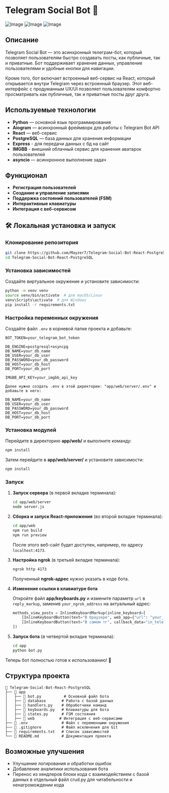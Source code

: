 # Telegram Social Bot 🚀

![Image](https://github.com/user-attachments/assets/20e4bc5e-6b52-4e21-bcf8-e223862bf473)
![Image](https://github.com/user-attachments/assets/b9b7f351-8b14-43a2-9b9a-990882b29a66)
![Image](https://github.com/user-attachments/assets/5def370e-6b82-4229-a069-e171e5a71cc7)

## Описание

Telegram Social Bot — это асинхронный телеграм-бот, который позволяет пользователям быстро создавать посты, как публичные, так и приватные. Бот поддерживает хранение данных, управление пользователями и удобные кнопки для навигации.

Кроме того, бот включает встроенный веб-сервис на React, который открывается внутри Telegram через встроенный браузер. Этот веб-интерфейс с продуманным UX/UI позволяет пользователям комфортно просматривать как публичные, так и приватные посты друг друга.

## Используемые технологии

- **Python** — основной язык программирования
- **Aiogram** — асинхронный фреймворк для работы с Telegram Bot API
- **React** — веб-сервис
- **PostgreSQL** — база данных для хранения информации
- **Express** - для передачи данных с бд на сайт
- **IMGBB** - внешний облачный сервис для хранения аватарок пользователей
- **asyncio** — асинхронное выполнение задач

## Функционал

- **Регистрация пользователей** 
- **Создание и управление записями** 
- **Поддержка состояний пользователей (FSM)** 
- **Интерактивные клавиатуры**
- **Интеграция с веб-сервисом**

## 🛠 Локальная установка и запуск

### Клонирование репозитория

```bash
git clone https://github.com/Mayzer7/Telegram-Social-Bot-React-PostgreSQL.git
cd Telegram-Social-Bot-React-PostgreSQL
```

### Установка зависимостей

Создайте виртуальное окружение и установите зависимости:

```bash
python -m venv venv
source venv/bin/activate  # для macOS/Linux
venv\Scripts\activate  # для Windows
pip install -r requirements.txt
```

### Настройка переменных окружения

Создайте файл `.env` в корневой папке проекта и добавьте:

```
BOT_TOKEN=your_telegram_bot_token

DB_ENGINE=postgresql+asyncpg
DB_NAME=your_db_name
DB_USER=your_db_user
DB_PASSWORD=your_db_password
DB_HOST=your_db_host
DB_PORT=your_db_port

IMGBB_API_KEY=your_imgbb_api_key
```

```
Далее нужно создать .env в этой директории: "app/web/server/.env" и добавьте в него:

DB_NAME=your_db_name
DB_USER=your_db_user
DB_PASSWORD=your_db_password
DB_HOST=your_db_host
DB_PORT=your_db_port
```

### Установка модулей

Перейдите в директорию **app/web/** и выполните команду:

```bash
npm install
```

Затем перейдите в **app/web/server/** и установите зависимости:

```bash
npm install
```

### Запуск

1. **Запуск сервера** (в первой вкладке терминала):

   ```bash
   cd app/web/server
   node server.js
   ```

2. **Сборка и запуск React-приложения** (во второй вкладке терминала):

   ```bash
   cd app/web
   npm run build
   npm run preview
   ```
   
   После этого веб-сайт будет доступен, например, по адресу `localhost:4173`.

3. **Настройка ngrok** (в третьей вкладке терминала):

   ```bash
   ngrok http 4173
   ```
   
   Полученный **ngrok-адрес** нужно указать в коде бота.

4. **Изменение ссылки в клавиатуре бота**

   Откройте файл **app/keyboards.py** и измените параметр `url` в `reply_markup`, заменив `your_ngrok_address` на актуальный адрес:

   ```python
   methods_view_posts = InlineKeyboardMarkup(inline_keyboard=[
       [InlineKeyboardButton(text="В браузере", web_app={"url": "your_ngrok_address"})],
       [InlineKeyboardButton(text="В самом тг", callback_data="in_telegram")]
   ])
   ```

5. **Запуск бота** (в четвертой вкладке терминала):

   ```bash
   cd app
   python bot.py
   ```

Теперь бот полностью готов к использованию! 🚀

## Структура проекта
```
📂 Telegram-Social-Bot-React-PostgreSQL
├── 📂 app
│   ├── 📄 bot.py          # Основной файл бота
│   ├── 📂 database       # Работа с базой данных
│   ├── 📄 handlers.py    # Обработчики команд
│   ├── 📄 keyboards.py   # Клавиатуры для бота
│   ├── 📄 states.py      # FSM состояния
│   ├── 📂 web           # Интеграция с веб-сервисами
├── 📄 .env               # Файл с переменными окружения
├── 📄 .gitignore         # Файл исключения для Git
├── 📄 requirements.txt   # Список зависимостей
└── 📄 README.md          # Документация проекта
```

## Возможные улучшения

- Улучшение логирования и обработки ошибок 
- Добавление аналитики использования бота
- Перенос из хендлеров блоки кода с взаимодействием с базой данных в отдельный файл crud.py для читабельности и ненагромождении кода
